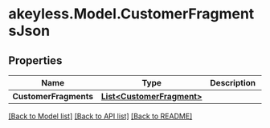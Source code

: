 # akeyless.Model.CustomerFragmentsJson

## Properties

Name | Type | Description | Notes
------------ | ------------- | ------------- | -------------
**CustomerFragments** | [**List&lt;CustomerFragment&gt;**](CustomerFragment.md) |  | [optional] 

[[Back to Model list]](../README.md#documentation-for-models) [[Back to API list]](../README.md#documentation-for-api-endpoints) [[Back to README]](../README.md)

